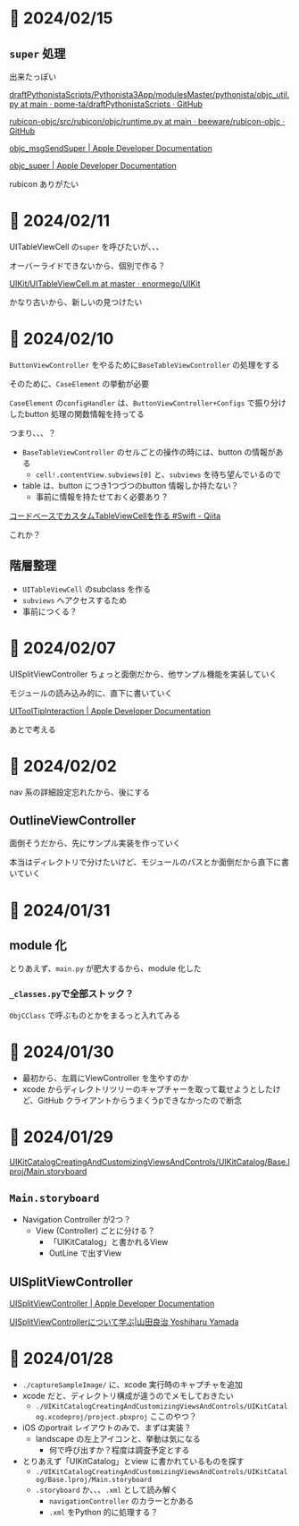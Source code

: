 # 📝 2024/02/15


## `super` 処理

出来たっぽい

[draftPythonistaScripts/Pythonista3App/modulesMaster/pythonista/objc_util.py at main · pome-ta/draftPythonistaScripts · GitHub](https://github.com/pome-ta/draftPythonistaScripts/blob/main/Pythonista3App/modulesMaster/pythonista/objc_util.py)

[rubicon-objc/src/rubicon/objc/runtime.py at main · beeware/rubicon-objc · GitHub](https://github.com/beeware/rubicon-objc/blob/main/src/rubicon/objc/runtime.py#L863)


[objc_msgSendSuper | Apple Developer Documentation](https://developer.apple.com/documentation/objectivec/1456716-objc_msgsendsuper)

[objc_super | Apple Developer Documentation](https://developer.apple.com/documentation/objectivec/objc_super?language=objc)


rubicon ありがたい


# 📝 2024/02/11


UITableViewCell の`super` を呼びたいが、、、

オーバーライドできないから、個別で作る？


[UIKit/UITableViewCell.m at master · enormego/UIKit](https://github.com/enormego/UIKit/blob/master/UITableViewCell.m)

かなり古いから、新しいの見つけたい

# 📝 2024/02/10

`ButtonViewController` をやるために`BaseTableViewController` の処理をする

そのために、`CaseElement` の挙動が必要


`CaseElement` の`configHandler` は、`ButtonViewController+Configs` で振り分けしたbutton 処理の関数情報を持ってる


つまり、、、？
- `BaseTableViewController` のセルごとの操作の時には、button の情報がある
  - `cell!.contentView.subviews[0]` と、`subviews` を待ち望んでいるので
- table は、button につき1つづつのbutton 情報しか持たない？
  - 事前に情報を持たせておく必要あり？


[コードベースでカスタムTableViewCellを作る #Swift - Qiita](https://qiita.com/Hyperbolic_____/items/e35cdac1c6b537202151)

これか？



## 階層整理

- `UITableViewCell` のsubclass を作る
- `subviews` へアクセスするため
- 事前につくる？


# 📝 2024/02/07

UISplitViewController ちょっと面倒だから、他サンプル機能を実装していく

モジュールの読み込み的に、直下に書いていく


[UIToolTipInteraction | Apple Developer Documentation](https://developer.apple.com/documentation/uikit/uitooltipinteraction)

あとで考える


# 📝 2024/02/02

nav 系の詳細設定忘れたから、後にする

## OutlineViewController

面倒そうだから、先にサンプル実装を作っていく

本当はディレクトリで分けたいけど、モジュールのパスとか面倒だから直下に書いていく

# 📝 2024/01/31

## module 化

とりあえず、`main.py` が肥大するから、module 化した

### `_classes.py`で全部ストック？

`ObjCClass` で呼ぶものとかをまるっと入れてみる

# 📝 2024/01/30

- 最初から、左肩にViewController を生やすのか
- xcode からディレクトリツリーのキャプチャーを取って載せようとしたけど、GitHub クライアントからうまくうpできなかったので断念

# 📝 2024/01/29

[UIKitCatalogCreatingAndCustomizingViewsAndControls/UIKitCatalog/Base.lproj/Main.storyboard](https://github.com/pome-ta/pystaUIKitCatalogChallenge/blob/main/UIKitCatalogCreatingAndCustomizingViewsAndControls/UIKitCatalog/Base.lproj/Main.storyboard)

## `Main.storyboard`

- Navigation Controller が2つ？
  - View (Controller) ごとに分ける？
    - 「UIKitCatalog」と書かれるView
    - OutLine で出すView

## UISplitViewController

[UISplitViewController | Apple Developer Documentation](https://developer.apple.com/documentation/uikit/uisplitviewcontroller?language=objc)

[UISplitViewControllerについて学ぶ|山田良治 Yoshiharu Yamada](https://note.com/raiso/n/n23c156e360e5)

# 📝 2024/01/28

- `./captureSampleImage/` に、xcode 実行時のキャプチャを追加
- xcode だと、ディレクトリ構成が違うのでメモしておきたい
  - `./UIKitCatalogCreatingAndCustomizingViewsAndControls/UIKitCatalog.xcodeproj/project.pbxproj` ここのやつ？
- iOS のportrait レイアウトのみで、まずは実装？
  - landscape の左上アイコンと、挙動は気になる
    - 何で呼び出すか？程度は調査予定とする
- とりあえず「UIKitCatalog」とview に書かれているものを探す
  - `./UIKitCatalogCreatingAndCustomizingViewsAndControls/UIKitCatalog/Base.lproj/Main.storyboard`
  - `.storyboard` か、、、`.xml` として読み解く
    - `navigationController` のカラーとかある
    - `.xml` をPython 的に処理する？
